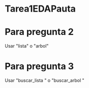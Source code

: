 # Tarea1EDAPauta

# Para pregunta 2
Usar "lista" o "arbol"

# Para pregunta 3
Usar "buscar_lista <rol>" o "buscar_arbol <rol>"